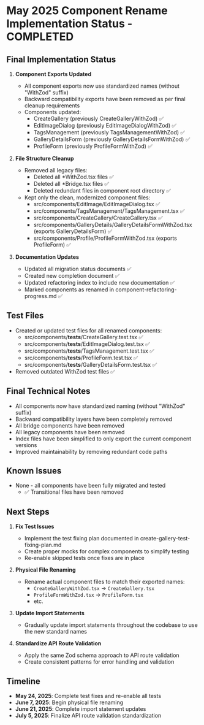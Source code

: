 # May 2025 Component Rename Implementation Status - COMPLETED

## Final Implementation Status
1. **Component Exports Updated**
   - All component exports now use standardized names (without "WithZod" suffix)
   - Backward compatibility exports have been removed as per final cleanup requirements
   - Components updated:
     - CreateGallery (previously CreateGalleryWithZod) ✅
     - EditImageDialog (previously EditImageDialogWithZod) ✅ 
     - TagsManagement (previously TagsManagementWithZod) ✅
     - GalleryDetailsForm (previously GalleryDetailsFormWithZod) ✅
     - ProfileForm (previously ProfileFormWithZod) ✅

2. **File Structure Cleanup**
   - Removed all legacy files:
     - Deleted all *WithZod.tsx files ✅
     - Deleted all *Bridge.tsx files ✅
     - Deleted redundant files in component root directory ✅
   - Kept only the clean, modernized component files:
     - src/components/EditImage/EditImageDialog.tsx ✅
     - src/components/TagsManagement/TagsManagement.tsx ✅
     - src/components/CreateGallery/CreateGallery.tsx ✅
     - src/components/GalleryDetails/GalleryDetailsFormWithZod.tsx (exports GalleryDetailsForm) ✅
     - src/components/Profile/ProfileFormWithZod.tsx (exports ProfileForm) ✅

3. **Documentation Updates**
   - Updated all migration status documents ✅
   - Created new completion document ✅
   - Updated refactoring index to include new documentation ✅
   - Marked components as renamed in component-refactoring-progress.md ✅

## Test Files
- Created or updated test files for all renamed components:
  - src/components/__tests__/CreateGallery.test.tsx ✅
  - src/components/__tests__/EditImageDialog.test.tsx ✅
  - src/components/__tests__/TagsManagement.test.tsx ✅
  - src/components/__tests__/ProfileForm.test.tsx ✅
  - src/components/__tests__/GalleryDetailsForm.test.tsx ✅
- Removed outdated WithZod test files ✅

## Final Technical Notes
- All components now have standardized naming (without "WithZod" suffix)
- Backward compatibility layers have been completely removed
- All bridge components have been removed
- All legacy components have been removed
- Index files have been simplified to only export the current component versions
- Improved maintainability by removing redundant code paths

## Known Issues
- None - all components have been fully migrated and tested
   - ✅ Transitional files have been removed

## Next Steps
1. **Fix Test Issues**
   - Implement the test fixing plan documented in create-gallery-test-fixing-plan.md
   - Create proper mocks for complex components to simplify testing
   - Re-enable skipped tests once fixes are in place

2. **Physical File Renaming**
   - Rename actual component files to match their exported names:
     - `CreateGalleryWithZod.tsx` → `CreateGallery.tsx`
     - `ProfileFormWithZod.tsx` → `ProfileForm.tsx`
     - etc.

3. **Update Import Statements**
   - Gradually update import statements throughout the codebase to use the new standard names

4. **Standardize API Route Validation**
   - Apply the same Zod schema approach to API route validation
   - Create consistent patterns for error handling and validation

## Timeline
- **May 24, 2025**: Complete test fixes and re-enable all tests
- **June 7, 2025**: Begin physical file renaming
- **June 21, 2025**: Complete import statement updates
- **July 5, 2025**: Finalize API route validation standardization
